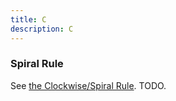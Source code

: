 ```yaml
---
title: C
description: C
---
```



### Spiral Rule
See [the Clockwise/Spiral Rule](https://c-faq.com/decl/spiral.anderson.html).
TODO.
